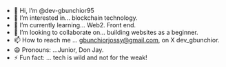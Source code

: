 - 👋 Hi, I’m @dev-gbunchior95
- 👀 I’m interested in... blockchain technology.
- 🌱 I’m currently learning... Web2. Front end.
- 💞️ I’m looking to collaborate on... building websites as a beginner.
- 📫 How to reach me ... gbunchiorjossy@gmail.com, on X dev_gbunchior.
- 😄 Pronouns: ...Junior, Don Jay.
- ⚡ Fun fact: ... tech is wild and not for the weak!

<!---
dev-gbunchior95/dev-gbunchior95 is a ✨ special ✨ repository because its `README.md` (this file) appears on your GitHub profile.
You can click the Preview link to take a look at your changes.
--->
